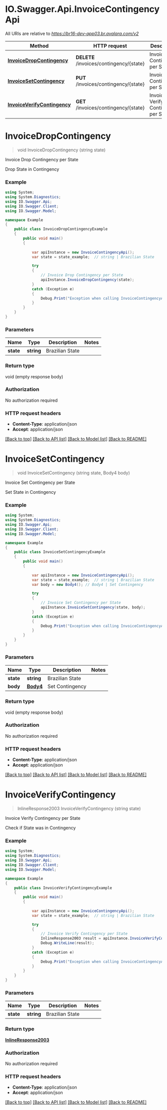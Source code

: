 # IO.Swagger.Api.InvoiceContingencyApi

All URIs are relative to *https://br16-dev-app03.br.avalara.com/v2*

Method | HTTP request | Description
------------- | ------------- | -------------
[**InvoiceDropContingency**](InvoiceContingencyApi.md#invoicedropcontingency) | **DELETE** /invoices/contingency/{state} | Invoice Drop Contingency per State
[**InvoiceSetContingency**](InvoiceContingencyApi.md#invoicesetcontingency) | **PUT** /invoices/contingency/{state} | Invoice Set Contingency per State
[**InvoiceVerifyContingency**](InvoiceContingencyApi.md#invoiceverifycontingency) | **GET** /invoices/contingency/{state} | Invoice Verify Contingency per State


<a name="invoicedropcontingency"></a>
# **InvoiceDropContingency**
> void InvoiceDropContingency (string state)

Invoice Drop Contingency per State

Drop State in Contingency

### Example
```csharp
using System;
using System.Diagnostics;
using IO.Swagger.Api;
using IO.Swagger.Client;
using IO.Swagger.Model;

namespace Example
{
    public class InvoiceDropContingencyExample
    {
        public void main()
        {
            
            var apiInstance = new InvoiceContingencyApi();
            var state = state_example;  // string | Brazilian State

            try
            {
                // Invoice Drop Contingency per State
                apiInstance.InvoiceDropContingency(state);
            }
            catch (Exception e)
            {
                Debug.Print("Exception when calling InvoiceContingencyApi.InvoiceDropContingency: " + e.Message );
            }
        }
    }
}
```

### Parameters

Name | Type | Description  | Notes
------------- | ------------- | ------------- | -------------
 **state** | **string**| Brazilian State | 

### Return type

void (empty response body)

### Authorization

No authorization required

### HTTP request headers

 - **Content-Type**: application/json
 - **Accept**: application/json

[[Back to top]](#) [[Back to API list]](../README.md#documentation-for-api-endpoints) [[Back to Model list]](../README.md#documentation-for-models) [[Back to README]](../README.md)

<a name="invoicesetcontingency"></a>
# **InvoiceSetContingency**
> void InvoiceSetContingency (string state, Body4 body)

Invoice Set Contingency per State

Set State in Contingency

### Example
```csharp
using System;
using System.Diagnostics;
using IO.Swagger.Api;
using IO.Swagger.Client;
using IO.Swagger.Model;

namespace Example
{
    public class InvoiceSetContingencyExample
    {
        public void main()
        {
            
            var apiInstance = new InvoiceContingencyApi();
            var state = state_example;  // string | Brazilian State
            var body = new Body4(); // Body4 | Set Contingency

            try
            {
                // Invoice Set Contingency per State
                apiInstance.InvoiceSetContingency(state, body);
            }
            catch (Exception e)
            {
                Debug.Print("Exception when calling InvoiceContingencyApi.InvoiceSetContingency: " + e.Message );
            }
        }
    }
}
```

### Parameters

Name | Type | Description  | Notes
------------- | ------------- | ------------- | -------------
 **state** | **string**| Brazilian State | 
 **body** | [**Body4**](Body4.md)| Set Contingency | 

### Return type

void (empty response body)

### Authorization

No authorization required

### HTTP request headers

 - **Content-Type**: application/json
 - **Accept**: application/json

[[Back to top]](#) [[Back to API list]](../README.md#documentation-for-api-endpoints) [[Back to Model list]](../README.md#documentation-for-models) [[Back to README]](../README.md)

<a name="invoiceverifycontingency"></a>
# **InvoiceVerifyContingency**
> InlineResponse2003 InvoiceVerifyContingency (string state)

Invoice Verify Contingency per State

Check if State was in Contingency

### Example
```csharp
using System;
using System.Diagnostics;
using IO.Swagger.Api;
using IO.Swagger.Client;
using IO.Swagger.Model;

namespace Example
{
    public class InvoiceVerifyContingencyExample
    {
        public void main()
        {
            
            var apiInstance = new InvoiceContingencyApi();
            var state = state_example;  // string | Brazilian State

            try
            {
                // Invoice Verify Contingency per State
                InlineResponse2003 result = apiInstance.InvoiceVerifyContingency(state);
                Debug.WriteLine(result);
            }
            catch (Exception e)
            {
                Debug.Print("Exception when calling InvoiceContingencyApi.InvoiceVerifyContingency: " + e.Message );
            }
        }
    }
}
```

### Parameters

Name | Type | Description  | Notes
------------- | ------------- | ------------- | -------------
 **state** | **string**| Brazilian State | 

### Return type

[**InlineResponse2003**](InlineResponse2003.md)

### Authorization

No authorization required

### HTTP request headers

 - **Content-Type**: application/json
 - **Accept**: application/json

[[Back to top]](#) [[Back to API list]](../README.md#documentation-for-api-endpoints) [[Back to Model list]](../README.md#documentation-for-models) [[Back to README]](../README.md)

